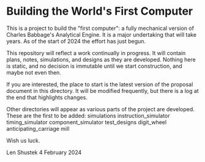 # Building the World's First Computer

This is a project to build the "first computer": a fully mechanical version of
Charles Babbage's Analytical Engine. It is a major undertaking that will take years.
As of the start of 2024 the effort has just begun.

This repository will reflect a work continually in progress. It will contain plans, 
notes, simulations, and designs as they are developed. Nothing here is static, and 
no decision is immutable until we start construction, and maybe not even then. 

If you are interested, the place to start is the latest version of the proposal
document in this directory. It will be modified frequently, but there is a log at
the end that highlights changes.

Other directories will appear as various parts of the project are developed. 
These are the first to be added:
  simulations
     instruction_simulator
     timing_simulator
     component_simulator
  test_designs
     digit_wheel
     anticipating_carriage
     mill
     
Wish us luck. 

Len Shustek
4 February 2024
